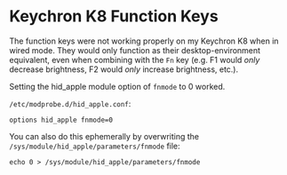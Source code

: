 # Keychron K8 Function Keys

The function keys were not working properly on my Keychron K8 when in wired
mode. They would only function as their desktop-environment equivalent, even
when combining with the `Fn` key (e.g. F1 would _only_ decrease brightness, F2
would _only_ increase brightness, etc.).

Setting the hid_apple module option of `fnmode` to 0 worked.

`/etc/modprobe.d/hid_apple.conf`:
```
options hid_apple fnmode=0
```

You can also do this ephemerally by overwriting the
`/sys/module/hid_apple/parameters/fnmode` file:
```
echo 0 > /sys/module/hid_apple/parameters/fnmode
```
